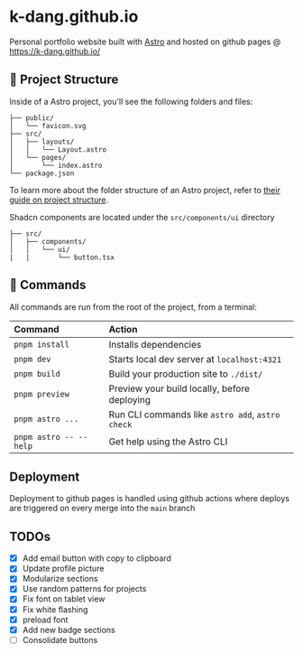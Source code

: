 # k-dang.github.io

Personal portfolio website built with [Astro](https://astro.build/) and hosted on github pages @ https://k-dang.github.io/

## 🚀 Project Structure

Inside of a Astro project, you'll see the following folders and files:

```text
├── public/
│   └── favicon.svg
├── src/
│   ├── layouts/
│   │   └── Layout.astro
│   └── pages/
│       └── index.astro
└── package.json
```

To learn more about the folder structure of an Astro project, refer to [their guide on project structure](https://docs.astro.build/en/basics/project-structure/).

Shadcn components are located under the `src/components/ui` directory

```text
├── src/
│   ├── components/
│   │   └── ui/
|   |       └── button.tsx
```

## 🧞 Commands

All commands are run from the root of the project, from a terminal:

| Command                   | Action                                           |
| :------------------------ | :----------------------------------------------- |
| `pnpm install`             | Installs dependencies                            |
| `pnpm dev`             | Starts local dev server at `localhost:4321`      |
| `pnpm build`           | Build your production site to `./dist/`          |
| `pnpm preview`         | Preview your build locally, before deploying     |
| `pnpm astro ...`       | Run CLI commands like `astro add`, `astro check` |
| `pnpm astro -- --help` | Get help using the Astro CLI                     |

## Deployment

Deployment to github pages is handled using github actions where deploys are triggered on every merge into the `main` branch

## TODOs
- [x] Add email button with copy to clipboard
- [x] Update profile picture
- [x] Modularize sections
- [x] Use random patterns for projects
- [x] Fix font on tablet view
- [x] Fix white flashing
- [x] preload font
- [x] Add new badge sections
- [ ] Consolidate buttons
